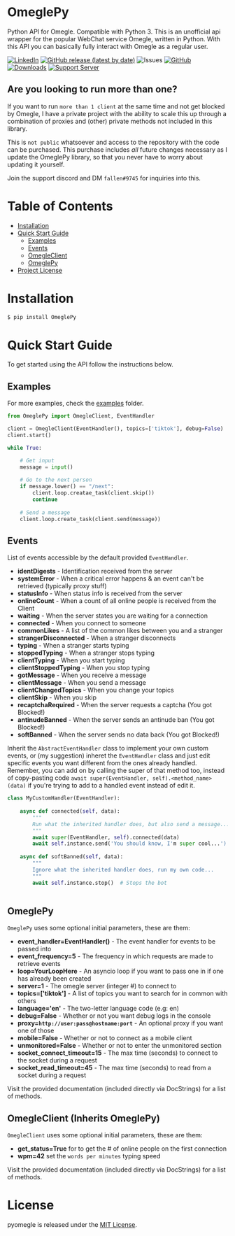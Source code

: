 OmeglePy
==================
Python API for Omegle. Compatible with Python 3. This is an unofficial api wrapper for the popular WebChat service Omegle, written in Python. With this API you can basically fully interact with Omegle as a regular user.

 [![LinkedIn](https://img.shields.io/badge/LinkedIn-0077B5?style=for-the-badge&logo=linkedin&logoColor=white&style=flat-square)](https://www.linkedin.com/in/isaac-kogan-5a45b9193/ ) [![GitHub release (latest by date)](https://img.shields.io/github/v/release/isaackogan/OmeglePy)](https://github.com/isaackogan/OmeglePy/releases) ![Issues](https://img.shields.io/github/issues/isaackogan/OmeglePy) [![GitHub](https://img.shields.io/github/license/isaackogan/OmeglePy)](https://github.com/isaackogan/OmeglePy/blob/master/LICENSE) [![Downloads](https://pepy.tech/badge/omeglepy)](https://pepy.tech/project/omeglepy) [![Support Server](https://img.shields.io/discord/655522419460669481.svg?color=7289da&logo=discord&style=flat-square)](https://discord.gg/kaX9H65VhG)
 
 ## Are you looking to run more than one?

If you want to run ``more than 1 client`` at the same time and not get blocked by Omegle, I have
a private project with the ability to scale this up through a combination of proxies and (other)
private methods not included in this library. 

This is ``not public`` whatsoever and access to the repository with the code can be purchased. This purchase includes *all* future changes necessary as I update the OmeglePy library, so that you never have to worry about updating it yourself.

Join the support discord and DM ``fallen#9745`` for inquiries into this.

# Table of Contents
- [Installation](#installation)
- [Quick Start Guide](#quick-start-guide)
    - [Examples](#examples)
    - [Events](#events)
    - [OmegleClient](#omegleclient-inherits-omeglepy)
    - [OmeglePy](#omeglepy-1)
- [Project License](#license)

# Installation

```sh
$ pip install OmeglePy
```

# Quick Start Guide

To get started using the API follow the instructions below.

## Examples

For more examples, check the [examples](examples) folder.

``` python
from OmeglePy import OmegleClient, EventHandler

client = OmegleClient(EventHandler(), topics=['tiktok'], debug=False)
client.start()

while True:

    # Get input
    message = input()
    
    # Go to the next person
    if message.lower() == "/next":
        client.loop.creatae_task(client.skip())
        continue
    
    # Send a message
    client.loop.create_task(client.send(message))
```

## Events

List of events accessible by the default provided ``EventHandler``. 

* **identDigests** - Identification received from the server
* **systemError** - When a critical error happens & an event can't be retrieved (typically proxy stuff)
* **statusInfo** - When status info is received from the server
* **onlineCount** - When a count of all online people is received from the Client
* **waiting** - When the server states you are waiting for a connection
* **connected** - When you connect to someone
* **commonLikes** - A list of the common likes between you and a stranger
* **strangerDisconnected** - When a stranger disconnects
* **typing** - When a stranger starts typing
* **stoppedTyping** - When a stranger stops typing
* **clientTyping** - When you start typing
* **clientStoppedTyping** - When you stop typing
* **gotMessage** - When you receive a message
* **clientMessage** - When you send a message
* **clientChangedTopics** - When you change your topics
* **clientSkip** - When you skip
* **recaptchaRequired** - When the server requests a captcha (You got Blocked!)
* **antinudeBanned** - When the server sends an antinude ban (You got Blocked!)
* **softBanned** - When the server sends no data back (You got Blocked!)

Inherit the ``AbstractEventHandler`` class to implement your own custom events, or (my suggestion) inheret the ``EventHandler`` class and just edit specific events you want different from the ones already handled. Remember, you can add on by calling the super of that method too, instead of copy-pasting code ``await super(EventHandler, self).<method_name>(data)`` if you're trying to add to a handled event instead of edit it.

``` python
class MyCustomHandler(EventHandler):
    
    async def connected(self, data):
        """
        Run what the inherited handler does, but also send a message...
        """
        await super(EventHandler, self).connected(data)
        await self.instance.send('You should know, I'm super cool...')
    
    async def softBanned(self, data):
        """
        Ignore what the inherited handler does, run my own code...
        """
        await self.instance.stop()  # Stops the bot
    
```

## OmeglePy

``OmeglePy`` uses some optional initial parameters, these are them:

* **event_handler=EventHandler()** - The event handler for events to be passed into
* **event_frequency=5** - The frequency in which requests are made to retrieve events
* **loop=YourLoopHere** - An asyncio loop if you want to pass one in if one has already been created
* **server=1** - The omegle server (integer #) to connect to
* **topics=['tiktok']** - A list of topics you want to search for in common with others
* **language='en'** - The two-letter language code (e.g: en)
* **debug=False** - Whether or not you want debug logs in the console
* **proxy=``http://user:pass@hostname:port``** - An optional proxy if you want one of those
* **mobile=False** - Whether or not to connect as a mobile client
* **unmonitored=False** - Whether or not to enter the unmonitored section
* **socket_connect_timeout=15** - The max time (seconds) to connect to the socket during a request
* **socket_read_timeout=45** - The max time (seconds) to read from a socket during a request

Visit the provided documentation (included directly via DocStrings) for a list of methods.

## OmegleClient (Inherits OmeglePy)

``OmegleClient`` uses some optional initial parameters, these are them:

* **get_status=True** for to get the # of online people on the first connection
* **wpm=42** set the ``words per minutes`` typing speed

Visit the provided documentation (included directly via DocStrings) for a list of methods.

# License
pyomegle is released under the [MIT License](LICENSE).
